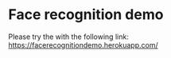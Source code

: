 # Face recognition demo

Please try the with the following link: https://facerecognitiondemo.herokuapp.com/
